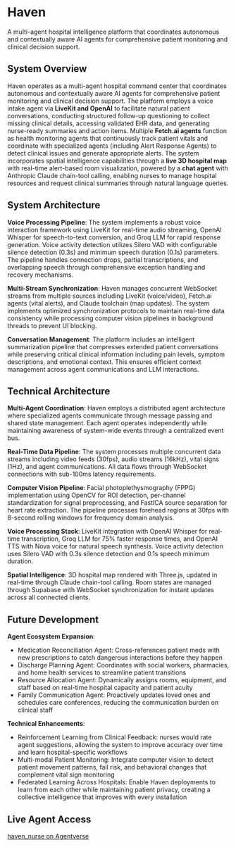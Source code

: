 # Haven

A multi-agent hospital intelligence platform that coordinates autonomous and contextually aware AI agents for comprehensive patient monitoring and clinical decision support.

## System Overview

Haven operates as a multi-agent hospital command center that coordinates autonomous and contextually aware AI agents for comprehensive patient monitoring and clinical decision support. The platform employs a voice intake agent via **LiveKit and OpenAI** to facilitate natural patient conversations, conducting structured follow-up questioning to collect missing clinical details, accessing validated EHR data, and generating nurse-ready summaries and action items. Multiple **Fetch.ai agents** function as health monitoring agents that continuously track patient vitals and coordinate with specialized agents (including Alert Response Agents) to detect clinical issues and generate appropriate alerts. The system incorporates spatial intelligence capabilities through a **live 3D hospital map** with real-time alert-based room visualization, powered by a **chat agent** with Anthropic Claude chain-tool calling, enabling nurses to manage hospital resources and request clinical summaries through natural language queries.

## System Architecture

**Voice Processing Pipeline**: The system implements a robust voice interaction framework using LiveKit for real-time audio streaming, OpenAI Whisper for speech-to-text conversion, and Groq LLM for rapid response generation. Voice activity detection utilizes Silero VAD with configurable silence detection (0.3s) and minimum speech duration (0.1s) parameters. The pipeline handles connection drops, partial transcriptions, and overlapping speech through comprehensive exception handling and recovery mechanisms.

**Multi-Stream Synchronization**: Haven manages concurrent WebSocket streams from multiple sources including LiveKit (voice/video), Fetch.ai agents (vital alerts), and Claude toolchain (map updates). The system implements optimized synchronization protocols to maintain real-time data consistency while processing computer vision pipelines in background threads to prevent UI blocking.

**Conversation Management**: The platform includes an intelligent summarization pipeline that compresses extended patient conversations while preserving critical clinical information including pain levels, symptom descriptions, and emotional context. This ensures efficient context management across agent communications and LLM interactions.

## Technical Architecture

**Multi-Agent Coordination**: Haven employs a distributed agent architecture where specialized agents communicate through message passing and shared state management. Each agent operates independently while maintaining awareness of system-wide events through a centralized event bus.

**Real-Time Data Pipeline**: The system processes multiple concurrent data streams including video feeds (30fps), audio streams (16kHz), vital signs (1Hz), and agent communications. All data flows through WebSocket connections with sub-100ms latency requirements.

**Computer Vision Pipeline**: Facial photoplethysmography (FPPG) implementation using OpenCV for ROI detection, per-channel standardization for signal preprocessing, and FastICA source separation for heart rate extraction. The pipeline processes forehead regions at 30fps with 8-second rolling windows for frequency domain analysis.

**Voice Processing Stack**: LiveKit integration with OpenAI Whisper for real-time transcription, Groq LLM for 75% faster response times, and OpenAI TTS with Nova voice for natural speech synthesis. Voice activity detection uses Silero VAD with 0.3s silence detection and 0.1s speech minimum duration.

**Spatial Intelligence**: 3D hospital map rendered with Three.js, updated in real-time through Claude chain-tool calling. Room states are managed through Supabase with WebSocket synchronization for instant updates across all connected clients.

## Future Development

**Agent Ecosystem Expansion**:
- Medication Reconciliation Agent: Cross-references patient meds with new prescriptions to catch dangerous interactions before they happen
- Discharge Planning Agent: Coordinates with social workers, pharmacies, and home health services to streamline patient transitions
- Resource Allocation Agent: Dynamically assigns rooms, equipment, and staff based on real-time hospital capacity and patient acuity
- Family Communication Agent: Proactively updates loved ones and schedules care conferences, reducing the communication burden on clinical staff

**Technical Enhancements**:
- Reinforcement Learning from Clinical Feedback: nurses would rate agent suggestions, allowing the system to improve accuracy over time and learn hospital-specific workflows
- Multi-modal Patient Monitoring: Integrate computer vision to detect patient movement patterns, fall risk, and behavioral changes that complement vital sign monitoring
- Federated Learning Across Hospitals: Enable Haven deployments to learn from each other while maintaining patient privacy, creating a collective intelligence that improves with every installation

## Live Agent Access

[haven_nurse on Agentverse](https://agentverse.ai/agents/agent1q2w5ktcdjujflcq639lp6kj89zupd28yr4dla0z4qampxjf0txwtqjq3ka0)

